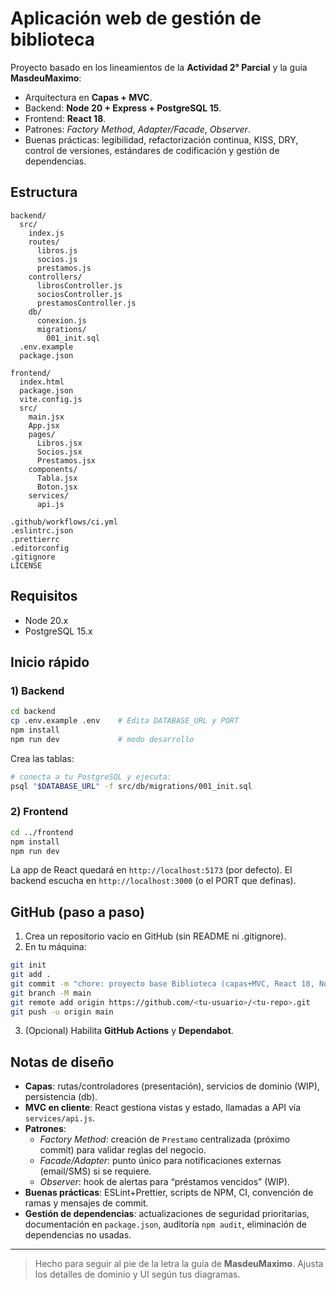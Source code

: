 # Aplicación web de gestión de biblioteca

Proyecto basado en los lineamientos de la **Actividad 2° Parcial** y la guía **MasdeuMaximo**:
- Arquitectura en **Capas + MVC**.
- Backend: **Node 20 + Express + PostgreSQL 15**.
- Frontend: **React 18**.
- Patrones: *Factory Method*, *Adapter/Facade*, *Observer*.
- Buenas prácticas: legibilidad, refactorización continua, KISS, DRY, control de versiones, estándares de codificación y gestión de dependencias.

## Estructura
```
backend/
  src/
    index.js
    routes/
      libros.js
      socios.js
      prestamos.js
    controllers/
      librosController.js
      sociosController.js
      prestamosController.js
    db/
      conexion.js
      migrations/
        001_init.sql
  .env.example
  package.json

frontend/
  index.html
  package.json
  vite.config.js
  src/
    main.jsx
    App.jsx
    pages/
      Libros.jsx
      Socios.jsx
      Prestamos.jsx
    components/
      Tabla.jsx
      Boton.jsx
    services/
      api.js

.github/workflows/ci.yml
.eslintrc.json
.prettierrc
.editorconfig
.gitignore
LICENSE
```

## Requisitos
- Node 20.x
- PostgreSQL 15.x

## Inicio rápido

### 1) Backend
```bash
cd backend
cp .env.example .env    # Edita DATABASE_URL y PORT
npm install
npm run dev             # modo desarrollo
```
Crea las tablas:
```bash
# conecta a tu PostgreSQL y ejecuta:
psql "$DATABASE_URL" -f src/db/migrations/001_init.sql
```

### 2) Frontend
```bash
cd ../frontend
npm install
npm run dev
```
La app de React quedará en `http://localhost:5173` (por defecto). El backend escucha en `http://localhost:3000` (o el PORT que definas).

## GitHub (paso a paso)
1. Crea un repositorio vacío en GitHub (sin README ni .gitignore).
2. En tu máquina:
```bash
git init
git add .
git commit -m "chore: proyecto base Biblioteca (capas+MVC, React 18, Node 20, PG 15)"
git branch -M main
git remote add origin https://github.com/<tu-usuario>/<tu-repo>.git
git push -u origin main
```
3. (Opcional) Habilita **GitHub Actions** y **Dependabot**.

## Notas de diseño
- **Capas**: rutas/controladores (presentación), servicios de dominio (WIP), persistencia (db).  
- **MVC en cliente**: React gestiona vistas y estado, llamadas a API vía `services/api.js`.  
- **Patrones**:
  - *Factory Method*: creación de `Prestamo` centralizada (próximo commit) para validar reglas del negocio.
  - *Facade/Adapter*: punto único para notificaciones externas (email/SMS) si se requiere.
  - *Observer*: hook de alertas para “préstamos vencidos” (WIP).
- **Buenas prácticas**: ESLint+Prettier, scripts de NPM, CI, convención de ramas y mensajes de commit.
- **Gestión de dependencias**: actualizaciones de seguridad prioritarias, documentación en `package.json`, auditoría `npm audit`, eliminación de dependencias no usadas.

---

> Hecho para seguir al pie de la letra la guía de **MasdeuMaximo**. Ajusta los detalles de dominio y UI según tus diagramas.
